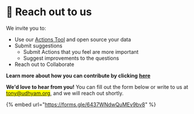 # 👥 Reach out to us

We invite you to:

* Use our [Actions Tool](../tool-version-1/actions-tool/download-the-actions-tool/) and open source your data
* Submit suggestions
  * Submit Actions that you feel are more important
  * Suggest improvements to the questions
* Reach out to Collaborate

**Learn more about how you can contribute by clicking** [**here**](../actions-data/contributing-guidelines/)

**We'd love to hear from you!** You can fill out the form below or write to us at <mark style="color:blue;">tony@udhyam.org</mark>, and we will reach out shortly.

{% embed url="https://forms.gle/6437WNdwQuMEv9bv8" %}
